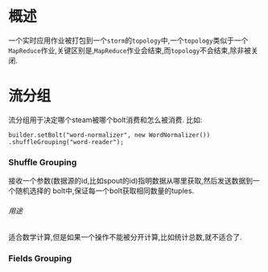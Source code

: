 # 概述
一个实时应用作业被打包到一个`storm`的`topology`中,一个`topology`类似于一个
`MapReduce`作业,关键区别是,`MapReduce`作业会结束,而`topology`不会结束,除非被关闭.
# 流分组
流分组用于决定哪个steam被哪个bolt消费和怎么被消费.
比如:
```
builder.setBolt("word-normalizer", new WordNormalizer())
.shuffleGrouping("word-reader");
```
### Shuffle Grouping
接收一个参数(数据源的id,比如spout的id)指明数据从哪里获取,然后发送数据到一个随机选择的
bolt中,保证每一个bolt获取相同数量的tuples.
###### 用途
适合数学计算,但是如果一个操作不能被分开计算,比如统计总数,就不适合了.
### Fields Grouping
